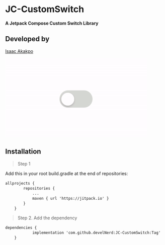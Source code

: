 # JC-CustomSwitch

**A Jetpack Compose Custom Switch Library**

## Developed by 

[Isaac Akakpo](https://twitter.com/_edem)

![](sample.gif)

## Installation

> Step 1

Add this in your root build.gradle at the end of repositories:

```
allprojects {
		repositories {
			...
			maven { url 'https://jitpack.io' }
		}
	}
```

> Step 2. Add the dependency

```
dependencies {
	        implementation 'com.github.develNerd:JC-CustomSwitch:Tag'
	}
```







